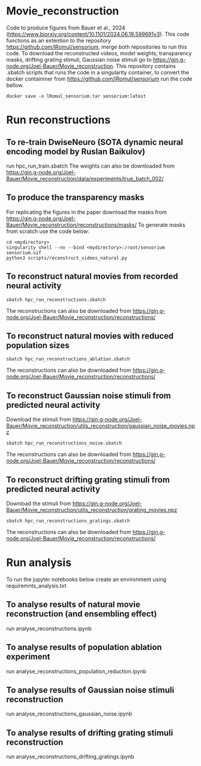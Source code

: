 # Movie_reconstruction
Code to produce figures from Bauer et al., 2024 (https://www.biorxiv.org/content/10.1101/2024.06.19.599691v3).
This code functions as an extention to the repository https://github.com/lRomul/sensorium, merge both repositories to run this code.
To download the reconstructed videos, model weights, transparency masks, drifting grating stimuli, Gaussian noise stimuli go to https://gin.g-node.org/Joel-Bauer/Movie_reconstruction. 
This repository contains .sbatch scripts that runs the code in a singularity container, to convert the docker containiner from https://github.com/lRomul/sensorium run the code bellow.

```
docker save -o lRomul_sensorium.tar sensorium:latest
```
# Run reconstructions

## To re-train DwiseNeuro (SOTA dynamic neural encoding model by Ruslan Baikulov)
run hpc_run_train.sbatch
The weights can also be downloaded from https://gin.g-node.org/Joel-Bauer/Movie_reconstruction/data/experiments/true_batch_002/

## To produce the transparency masks
For replicating the figures in the paper download the masks from https://gin.g-node.org/Joel-Bauer/Movie_reconstruction/reconstructions/masks/
To generate masks from scratch use the code below:

```
cd <mydirectory>
singularity shell --nv --bind <mydirectory>:/root/sensorium sensorium.sif
python3 scripts/reconstruct_videos_natural.py
```

## To reconstruct natural movies from recorded neural activity
```
sbatch hpc_run_reconstructions.sbatch
```
The reconstructions can also be downloaded from https://gin.g-node.org/Joel-Bauer/Movie_reconstruction/reconstructions/

## To reconstruct natural movies with reduced population sizes
```
sbatch hpc_run_reconstructions_ablation.sbatch
```
The reconstructions can also be downloaded from https://gin.g-node.org/Joel-Bauer/Movie_reconstruction/reconstructions/

## To reconstruct Gaussian noise stimuli from predicted neural activity
Download the stimuli from https://gin.g-node.org/Joel-Bauer/Movie_reconstruction/utils_reconstruction/gaussian_noise_movies.npz
```
sbatch hpc_run_reconstructions_noise.sbatch
```
The reconstructions can also be downloaded from https://gin.g-node.org/Joel-Bauer/Movie_reconstruction/reconstructions/

## To reconstruct drifting grating stimuli from predicted neural activity
Download the stimuli from https://gin.g-node.org/Joel-Bauer/Movie_reconstruction/utils_reconstruction/grating_movies.npz
```
sbatch hpc_run_reconstructions_gratings.sbatch
```
The reconstructions can also be downloaded from https://gin.g-node.org/Joel-Bauer/Movie_reconstruction/reconstructions/


# Run analysis
To run the jupyter notebooks below create an environment using requiremnts_analysis.txt

## To analyse results of natural movie reconstruction (and ensembling effect)
run analyse_reconstructions.ipynb

## To analyse results of population ablation experiment
run analyse_reconstructions_population_reduction.ipynb

## To analyse results of Gaussian noise stimuli reconstruction
run analyse_reconstructions_gaussian_noise.ipynb

## To analyse results of drifting grating stimuli reconstruction
run analyse_reconstructions_drifting_gratings.ipynb